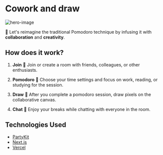 # Cowork and draw

![hero-image](https://github.com/emredevsalot/cowork-and-draw/assets/72770244/7af0fc42-3659-493c-ade3-10dbb2b67cfa)

🚀 Let's reimagine the traditional Pomodoro technique by infusing it with **collaboration** and **creativity**.

## How does it work?

1) **Join** 🤝
   Join or create a room with friends, colleagues, or other enthusiasts.

2) **Pomodoro** 🍅
   Choose your time settings and focus on work, reading, or studying for the session.

3) **Draw** 🎨
   After you complete a pomodoro session, draw pixels on the collaborative canvas.

4) **Chat** 💬
   Enjoy your breaks while chatting with everyone in the room.


## Technologies Used

- [PartyKit](https://www.partykit.io/)
- [Next.js](https://nextjs.org/)
- [Vercel](https://vercel.com/)
